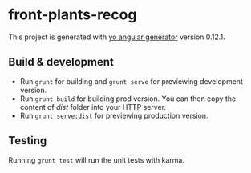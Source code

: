 # front-plants-recog

This project is generated with [yo angular generator](https://github.com/yeoman/generator-angular)
version 0.12.1.

## Build & development

* Run `grunt` for building and `grunt serve` for previewing development version.
* Run `grunt build` for building prod version. You can then copy the content of *dist* folder into your HTTP server.
* Run `grunt serve:dist` for previewing production version.

## Testing

Running `grunt test` will run the unit tests with karma.

